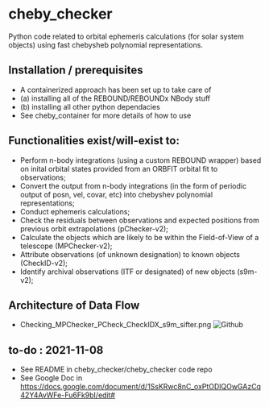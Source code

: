 # cheby_checker
Python code related to orbital ephemeris calculations (for solar system objects) using fast chebysheb polynomial representations. 

## Installation / prerequisites
 - A containerized approach has been set up to take care of
 - (a) installing all of the REBOUND/REBOUNDx NBody stuff
 - (b) installing all other python dependacies 
 - See cheby_container for more details of how to use 

## Functionalities exist/will-exist to:
 - Perform n-body integrations (using a custom REBOUND wrapper) based on inital orbital states provided from an ORBFIT orbital fit to observations;   
 - Convert the output from n-body integrations (in the form of periodic output of posn, vel, covar, etc) into chebyshev polynomial representations;
 - Conduct ephemeris calculations; 
 - Check the residuals between observations and expected positions from previous orbit extrapolations (pChecker-v2);
 - Calculate the objects which are likely to be within the Field-of-View of a telescope (MPChecker-v2);
 - Attribute observations (of unknown designation) to known objects (CheckID-v2); 
 - Identify archival observations (ITF or designated) of new objects (s9m-v2);

## Architecture of Data Flow
 - Checking_MPChecker_PCheck_CheckIDX_s9m_sifter.png
 ![Github](https://github.com/matthewjohnpayne/cheby_checker/blob/master/Checking_MPChecker_PCheck_CheckIDX_s9m_sifter.png) 


## to-do : 2021-11-08
 - See README in cheby_checker/cheby_checker code repo
 - See Google Doc in https://docs.google.com/document/d/1SsKRwc8nC_oxPtODlQOwGAzCq42Y4AvWFe-Fu6Fk9bI/edit# 
